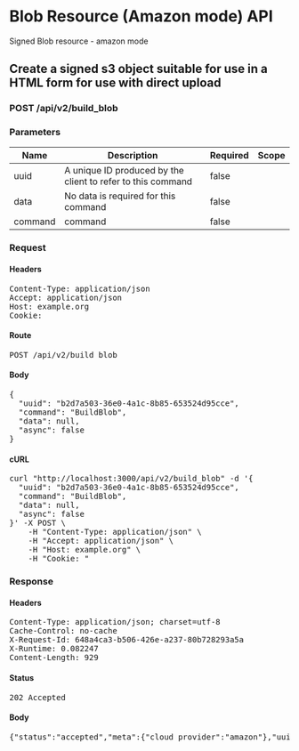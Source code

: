 # Blob Resource (Amazon mode) API

Signed Blob resource - amazon mode

## Create a signed s3 object suitable for use in a HTML form for use with direct upload

### POST /api/v2/build_blob

### Parameters

| Name | Description | Required | Scope |
|------|-------------|----------|-------|
| uuid | A unique ID produced by the client to refer to this command | false |  |
| data | No data is required for this command | false |  |
| command |  command | false |  |

### Request

#### Headers

<pre>Content-Type: application/json
Accept: application/json
Host: example.org
Cookie: </pre>

#### Route

<pre>POST /api/v2/build_blob</pre>

#### Body

<pre>{
  "uuid": "b2d7a503-36e0-4a1c-8b85-653524d95cce",
  "command": "BuildBlob",
  "data": null,
  "async": false
}</pre>

#### cURL

<pre class="request">curl &quot;http://localhost:3000/api/v2/build_blob&quot; -d &#39;{
  &quot;uuid&quot;: &quot;b2d7a503-36e0-4a1c-8b85-653524d95cce&quot;,
  &quot;command&quot;: &quot;BuildBlob&quot;,
  &quot;data&quot;: null,
  &quot;async&quot;: false
}&#39; -X POST \
	-H &quot;Content-Type: application/json&quot; \
	-H &quot;Accept: application/json&quot; \
	-H &quot;Host: example.org&quot; \
	-H &quot;Cookie: &quot;</pre>

### Response

#### Headers

<pre>Content-Type: application/json; charset=utf-8
Cache-Control: no-cache
X-Request-Id: 648a4ca3-b506-426e-a237-80b728293a5a
X-Runtime: 0.082247
Content-Length: 929</pre>

#### Status

<pre>202 Accepted</pre>

#### Body

<pre>{"status":"accepted","meta":{"cloud_provider":"amazon"},"uuid":"b2d7a503-36e0-4a1c-8b85-653524d95cce","data":{"fields":{"key":"direct_uploads/d9995b9b-4ddc-4fa0-b2db-ae90b43297ec","success_action_status":"201","policy":"eyJleHBpcmF0aW9uIjoiMjAxOS0wMy0yMVQxODo0NzoxMVoiLCJjb25kaXRpb25zIjpbeyJidWNrZXQiOiJldGFwaWRpcmVjdGJ1Y2tldHRlc3QifSx7ImtleSI6ImRpcmVjdF91cGxvYWRzL2Q5OTk1YjliLTRkZGMtNGZhMC1iMmRiLWFlOTBiNDMyOTdlYyJ9LHsic3VjY2Vzc19hY3Rpb25fc3RhdHVzIjoiMjAxIn0seyJ4LWFtei1jcmVkZW50aWFsIjoiYWNjZXNzS2V5MS8yMDE5MDMyMS91cy1lYXN0LTEvczMvYXdzNF9yZXF1ZXN0In0seyJ4LWFtei1hbGdvcml0aG0iOiJBV1M0LUhNQUMtU0hBMjU2In0seyJ4LWFtei1kYXRlIjoiMjAxOTAzMjFUMTc0NzExWiJ9XX0=","x-amz-credential":"accessKey1/20190321/us-east-1/s3/aws4_request","x-amz-algorithm":"AWS4-HMAC-SHA256","x-amz-date":"20190321T174711Z","x-amz-signature":"eea97e25a16cbb204784a70f28606f67d6ea7fb2b5f34916af9d0281b57ca922"},"url":"http://localhost:9000/etapidirectbuckettest"}}</pre>
